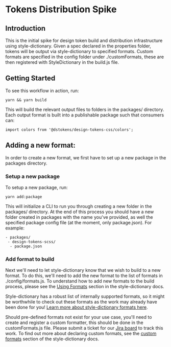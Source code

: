 # Tokens Distribution Spike
## Introduction

This is the initial spike for design token build and distribution infrastructure using style-dictionary.
Given a spec declared in the properties folder, tokens will be output via style-dictionary to specified formats.
Custom formats are specified in the config folder under ./customFormats, these are then registered with StyleDictionary in the build.js file.

## Getting Started
To see this workflow in action, run:

```
yarn && yarn build
```

This will build the relevant output files to folders in the packages/ directory.
Each output format is built into a publishable package such that consumers can:

```
import colors from '@dstokens/design-tokens-css/colors';
```


## Adding a new format:

In order to create a new format, we first have to set up a new package in the packages directory.

### Setup a new package
To setup a new package, run:

```
yarn add:package
```

This will initialize a CLI to run you through creating a new folder in the packages/ directory.
At the end of this process you should have a new folder created in packages with the name you've provided, as well the specified package config file (at the moment, only package.json).
For example:

```
- packages/
 - design-tokens-scss/
  - package.json
```

### Add format to build

Next we'll need to let style-dictionary know that we wish to build to a new format.
To do this, we'll need to add the new format to the list of formats in ./config/formats.js.
To understand how to add new formats to the build process, please see the [Using Formats](https://amzn.github.io/style-dictionary/#/formats?id=using-formats) section in the style-dictionary docs.

Style-dictionary has a robust list of internally supported formats, so it might be worthwhile to check out these formats as the work may already have been done for you!
[Learn more about style-dictionary formats here](https://amzn.github.io/style-dictionary/#/formats?id=pre-defined-formats).

Should pre-defined formats not exist for your use case, you'll need to create and register a custom formatter, this should be done in the customFormats.js file. Please submit a ticket for our [Jira board](https://product-fabric.atlassian.net/jira/software/projects/DTOK/boards/371) to track this work.
To find out more about declaring custom formats, see the [custom formats](https://amzn.github.io/style-dictionary/#/formats?id=creating-formats) section of the style-dictionary docs.
